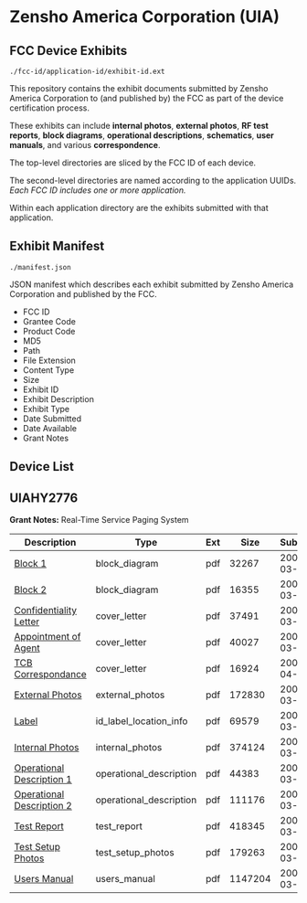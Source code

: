 # Zensho America Corporation (UIA)
## FCC Device Exhibits

```
./fcc-id/application-id/exhibit-id.ext
```

This repository contains the exhibit documents submitted by Zensho America Corporation to (and published by) the FCC as part of the device certification process.

These exhibits can include **internal photos**, **external photos**, **RF test reports**, **block diagrams**, **operational descriptions**, **schematics**, **user manuals**, and various **correspondence**.

The top-level directories are sliced by the FCC ID of each device.

The second-level directories are named according to the application UUIDs. *Each FCC ID includes one or more application.*

Within each application directory are the exhibits submitted with that application. 

## Exhibit Manifest

```
./manifest.json
```

JSON manifest which describes each exhibit submitted by Zensho America Corporation and published by the FCC.

- FCC ID
- Grantee Code
- Product Code
- MD5
- Path
- File Extension
- Content Type
- Size
- Exhibit ID
- Exhibit Description
- Exhibit Type
- Date Submitted
- Date Available
- Grant Notes

## Device List
## UIAHY2776
**Grant Notes:** Real-Time Service Paging System

| Description | Type | Ext | Size | Submitted | Available |
| ----------- | ---- | --- | ---- | --------- | --------- |
| [Block 1](UIAHY2776/07a9340aa3d999238acafac6c5d0b908/774894.pdf) | block_diagram | pdf | 32267 | 2007-03-30 | 2007-04-03 |
| [Block 2](UIAHY2776/07a9340aa3d999238acafac6c5d0b908/774895.pdf) | block_diagram | pdf | 16355 | 2007-03-30 | 2007-04-03 |
| [Confidentiality Letter](UIAHY2776/07a9340aa3d999238acafac6c5d0b908/774897.pdf) | cover_letter | pdf | 37491 | 2007-03-30 | 2007-04-03 |
| [Appointment of Agent](UIAHY2776/07a9340aa3d999238acafac6c5d0b908/774898.pdf) | cover_letter | pdf | 40027 | 2007-03-30 | 2007-04-03 |
| [TCB Correspondance](UIAHY2776/07a9340aa3d999238acafac6c5d0b908/775598.pdf) | cover_letter | pdf | 16924 | 2007-04-02 | 2007-04-03 |
| [External Photos](UIAHY2776/07a9340aa3d999238acafac6c5d0b908/774899.pdf) | external_photos | pdf | 172830 | 2007-03-30 | 2007-04-03 |
| [Label](UIAHY2776/07a9340aa3d999238acafac6c5d0b908/774900.pdf) | id_label_location_info | pdf | 69579 | 2007-03-30 | 2007-04-03 |
| [Internal Photos](UIAHY2776/07a9340aa3d999238acafac6c5d0b908/774901.pdf) | internal_photos | pdf | 374124 | 2007-03-30 | 2007-04-03 |
| [Operational Description 1](UIAHY2776/07a9340aa3d999238acafac6c5d0b908/774902.pdf) | operational_description | pdf | 44383 | 2007-03-30 | 2007-04-03 |
| [Operational Description 2](UIAHY2776/07a9340aa3d999238acafac6c5d0b908/774903.pdf) | operational_description | pdf | 111176 | 2007-03-30 | 2007-04-03 |
| [Test Report](UIAHY2776/07a9340aa3d999238acafac6c5d0b908/774906.pdf) | test_report | pdf | 418345 | 2007-03-30 | 2007-04-03 |
| [Test Setup Photos](UIAHY2776/07a9340aa3d999238acafac6c5d0b908/774908.pdf) | test_setup_photos | pdf | 179263 | 2007-03-30 | 2007-04-03 |
| [Users Manual](UIAHY2776/07a9340aa3d999238acafac6c5d0b908/774909.pdf) | users_manual | pdf | 1147204 | 2007-03-30 | 2007-04-03 |
